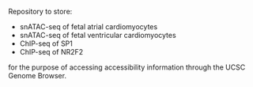 Repository to store:
- snATAC-seq of fetal atrial cardiomyocytes
- snATAC-seq of fetal ventricular cardiomyocytes
- ChIP-seq of SP1
- ChIP-seq of NR2F2

for the purpose of accessing accessibility information through the UCSC Genome Browser.
